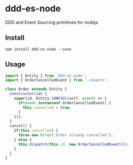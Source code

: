 # ddd-es-node

DDD and Event Sourcing primitives for nodejs

## Install

```shell
npm install ddd-es-node --save
```

## Usage

```javascript
import { Entity } from 'ddd-es-node';
import { OrderCancelledEvent } from './events';

class Order extends Entity {
  constructor(id) {
    super(id, Entity.CONFIG((self, event) => {
      if(event instanceof OrderCancelledEvent) {
        this.cancelled = true;
      }
    }));
  }
  cancel() {
    if(this.cancelled) {
      throw new Error('Order already cancelled');
    } else {
      this.dispatch(this.id, new OrderCancelledEvent());
    }
  }
}
```